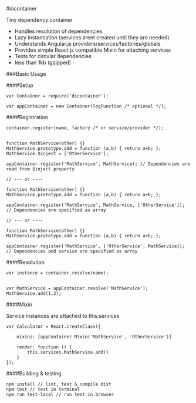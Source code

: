 #dicontainer

Tiny dependency container

- Handles resolution of dependencies
- Lazy instantiation (services arent created until they are needed)
- Understands Angular.js providers/services/factories/globals
- Provides simple React.js compatible Mixin for attaching services
- Tests for circular dependencies
- less than 1kb (gzipped)


###Basic Usage

####Setup

```
var Container = require('dicontainer');

var appContainer = new Container(logFunction /* optional */);
```

####Registration

`container.register(name, factory /* or service/provider */);`

```

function MathService(other) {}
MathService.prototype.add = function (a,b) { return a+b; };
MathService.$inject = ['OtherService']; 

appContainer.register('MathService', MathService); // Dependencies are read from $inject property

// --- or ----

function MathService(other) {}
MathService.prototype.add = function (a,b) { return a+b; };

appContainer.register('MathService', MathService, ['OtherService']); // Dependencies are specified as array

// --- or ----

function MathService(other) {}
MathService.prototype.add = function (a,b) { return a+b; };

appContainer.register('MathService', ['OtherService', MathService]); // Dependencies and service are specified as array

```

####Resolution

`var instance = container.resolve(name);`

```

var MathService = appContainer.resolve('MathService');
MathService.add(1,2);

```


####Mixin

Service instances are attached to this.services

```
var Calculator = React.createClass({
	
	mixins: [appContainer.Mixin('MathService', 'OtherService')]

	render: function () {
		this.services.MathService.add()
	}
});
```

####Building & testing

```
npm install // lint, test & compile dist
npm test // test in terminal
npm run test-local // run test in browser
```

